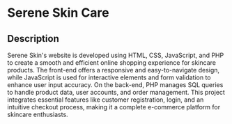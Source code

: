 # Serene Skin Care

## Description
Serene Skin's website is developed using HTML, CSS, JavaScript, and PHP to create a smooth and efficient online shopping experience for skincare products. The front-end offers a responsive and easy-to-navigate design, while JavaScript is used for interactive elements and form validation to enhance user input accuracy. On the back-end, PHP manages SQL queries to handle product data, user accounts, and order management. This project integrates essential features like customer registration, login, and an intuitive checkout process, making it a complete e-commerce platform for skincare enthusiasts.

